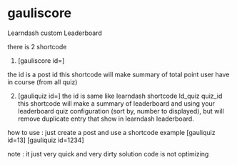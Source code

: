 # gauliscore
Learndash custom Leaderboard

there is 2 shortcode
1. [gauliscore id=<postid>]

the id is a post id
this shortcode will make summary of total point user have in course (from all quiz)

2. [gauliquiz id=<postid>]
the id is same like learndash shortcode ld_quiz quiz_id
this shortcode will make a summary of leaderboard and using your leaderboard quiz configuration (sort by, number to displayed), but will remove duplicate entry that show in learndash leaderboard.

how to use :
just create a post and use a shortcode
example
[gauliquiz id=13]
[gauliquiz id=1234]

note :
it just very quick and very dirty solution
code is not optimizing
